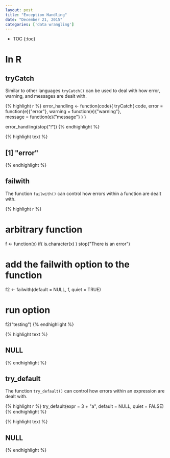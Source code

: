 ```yaml
---
layout: post
title: "Exception Handling"
date: "December 21, 2015"
categories: ['data wrangling']
---
```


* TOC
{:toc}



# In R

## tryCatch
Similar to other languages `tryCatch()` can be used to deal with how error, warning, and messages are dealt with. 

{% highlight r %}
error_handling <- function(code){
  tryCatch(
    code, 
    error = function(e){"error"}, 
    warning = function(e){"warning"},  
    message = function(e){"message"}
  )
}

error_handling(stop("!"))
{% endhighlight %}



{% highlight text %}
## [1] "error"
{% endhighlight %}

## failwith
The function `failwith()` can control how errors within a function are dealt with. 

{% highlight r %}
# arbitrary function
f <- function(x) if( is.character(x) ) stop("There is an error")

# add the failwith option to the function
f2 <- failwith(default = NULL, f, quiet = TRUE)

# run option
f2("testing")
{% endhighlight %}



{% highlight text %}
## NULL
{% endhighlight %}

## try_default
The function `try_default()` can control how errors within an expression are dealt with. 

{% highlight r %}
try_default(expr = 3 + "a", default = NULL, quiet = FALSE)
{% endhighlight %}



{% highlight text %}
## NULL
{% endhighlight %}


